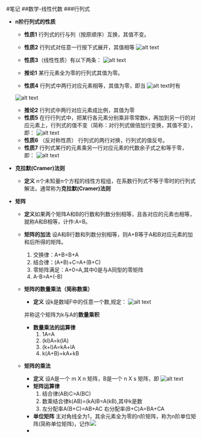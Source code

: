 <script type="text/javascript"
  src="http://cdn.mathjax.org/mathjax/latest/MathJax.js?config=TeX-AMS-MML_HTMLorMML">
</script>


#笔记
##数学-线性代数
###行列式
+ **n阶行列式的性质**

    + **性质1** 行列式的行与列（按原顺序）互换，其值不变。

    + **性质2** 行列式对任意一行按下式展开，其值相等
    ![alt text](https://github.com/zhanghaocore/Note_ML/blob/Note_ML_local/mathImg/hanglieshi_nature_2.png "n阶行列式的性质2")
    + **性质3**（线性性质）有以下两条：
    ![alt text](https://github.com/zhanghaocore/Note_ML/blob/Note_ML_local/mathImg/hanglieshi_nature_3.png "n阶行列式的性质3")
    + **推论1** 某行元素全为零的行列式其值为零。
    + **性质4** 行列式中两行对应元素相等，其值为零，即当 
    ![alt text](https://github.com/zhanghaocore/Note_ML/blob/Note_ML_local/mathImg/hanglieshi_nature_4_1.png "n阶行列式的性质3")时有
    
    ![alt text](https://github.com/zhanghaocore/Note_ML/blob/Note_ML_local/mathImg/hanglieshi_nature_4.png "n阶行列式的性质4")
    + **推论2** 行列式中两行对应元素成比例，其值为零
    + **性质5** 在行行列式中，把某行各元素分别乘非零常数k，再加到另一行的对应元素上，行列式的值不变（简称：对行列式做倍加行变换，其值不变），即：
    ![alt text](https://github.com/zhanghaocore/Note_ML/blob/Note_ML_local/mathImg/hanglieshi_nature_5.png "n阶行列式的性质5")
    + **性质6** （反对称性质） 行列式的两行对换，行列式的值反号。
    + **性质7** 行列式某行的元素乘另一行对应元素的代数余子式之和等于零，即：
    ![alt text](https://github.com/zhanghaocore/Note_ML/blob/Note_ML_local/mathImg/hanglieshi_nature_7.png "n阶行列式的性质7")
+ **克拉默(Cramer)法则**
    + **定义** n个未知量n个方程的线性方程组，在系数行列式不等于零时的行列式解法，通常称为**克拉默(Cramer)法则**
+ **矩阵**
    + **定义**如果两个矩阵A和B的行数和列数分别相等，且各对应的元素也相等，就称A和B相等，计作:A=B。
    +  **矩阵的加法** 设A和B行数和列数分别相等，则A+B等于A和B对应元素的加和后所得的矩阵。
        1. 交换律：A+B=B+A
        2. 结合律：(A+B)+C=A+(B+C)
        3. 零矩阵满足：A+0=A,其中0是与A同型的零矩阵
        4. A-B=A+(-B)
    +  **矩阵的数量乘法（简称数乘）**
        + **定义** 设k是数域F中的任意一个数,规定：
            ![alt text](https://github.com/zhanghaocore/Note_ML/blob/Note_ML_local/mathImg/matrix_dingyi_2.4.png "矩阵数乘定义")

        并称这个矩阵为k与A的**数量乘积**

        + **数量乘法的运算律**
            1. 1A=A
            2. (kl)A=k(lA)
            3. (k+l)A=kA+lA
            4. k(A+B)=kA+kB
    + **矩阵的乘法**
        + **定义** 设A是一个 m X n 矩阵，B是一个 n X s 矩阵，即
        ![alt text](https://github.com/zhanghaocore/Note_ML/blob/Note_ML_local/mathImg/matrix_dingyi_2.5.png "矩阵乘法定义")
        + **矩阵运算律**
            1. 结合律(AB)C=A(BC)
            2. 数乘结合律k(AB)=(kA)B=A(kB),其中k是数
            3. 左分配率A(B+C)=AB+AC
               右分配率(B+C)A=BA+CA
        + **单位矩阵** 主对角线全为1，其余元素全为零的n阶矩阵，称为n阶单位矩阵(简称单位矩阵)，记作<img src="http://www.forkosh.com/mathtex.cgi? I_{n}}">
        + 











